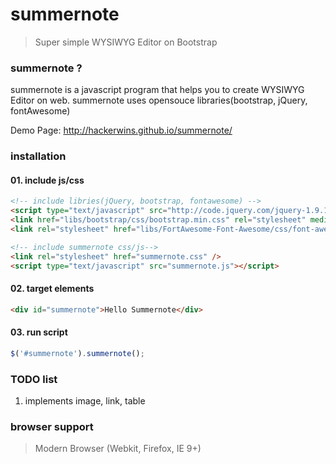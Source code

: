 # summernote
> Super simple WYSIWYG Editor on Bootstrap

### summernote ?
summernote is a javascript program that helps you to create WYSIWYG Editor on web. summernote uses opensouce libraries(bootstrap, jQuery, fontAwesome)

Demo Page: http://hackerwins.github.io/summernote/

### installation
#### 01. include js/css
```html
<!-- include libries(jQuery, bootstrap, fontawesome) -->
<script type="text/javascript" src="http://code.jquery.com/jquery-1.9.1.min.js"></script> 
<link href="libs/bootstrap/css/bootstrap.min.css" rel="stylesheet" media="screen">
<link rel="stylesheet" href="libs/FortAwesome-Font-Awesome/css/font-awesome.min.css">

<!-- include summernote css/js-->
<link rel="stylesheet" href="summernote.css" />
<script type="text/javascript" src="summernote.js"></script>
```
#### 02. target elements
```html
<div id="summernote">Hello Summernote</div>
```
#### 03. run script
```javascript
$('#summernote').summernote();
```

### TODO list
1. implements image, link, table

### browser support
> Modern Browser (Webkit, Firefox, IE 9+)
